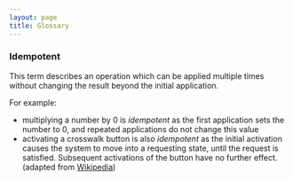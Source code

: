 ```yaml
---
layout: page
title: Glossary
---
```


### Idempotent

This term describes an operation which can be applied multiple times without changing the result beyond the initial application.

For example:

- multiplying a number by 0 is *idempotent* as the first application sets the number to 0, and repeated applications do not change this value
- activating a crosswalk button is also *idempotent* as the initial activation causes the system to move into a requesting state,
  until the request is satisfied. Subsequent activations of the button have no further effect. (adapted from [Wikipedia](https://en.wikipedia.org/wiki/Idempotence#Applied_examples))